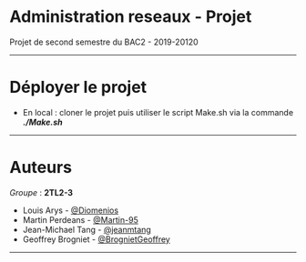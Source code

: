 # Administration reseaux - Projet
Projet de second semestre du BAC2 - 2019-20120

***

# Déployer le projet

* En local : cloner le projet puis utiliser le script Make.sh via la commande ***./Make.sh***

***

# Auteurs
*Groupe* : **2TL2-3**
  - Louis Arys - [@Diomenios](https://github.com/Diomenios)
  - Martin Perdeans - [@Martin-95](https://github.com/Martinp-95)
  - Jean-Michael Tang - [@jeanmtang](https://github.com/jeanmtang)
  - Geoffrey Brogniet - [@BrognietGeoffrey](https://github.com/BrognietGeoffrey)
  ***
